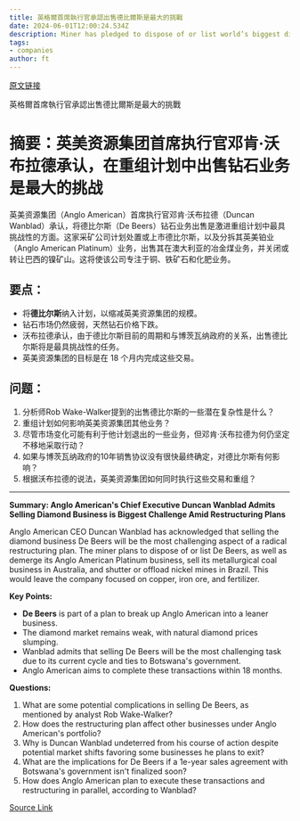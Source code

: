 ```yaml
---
title: 英格爾首席執行官承認出售德比爾斯是最大的挑戰
date: 2024-06-01T12:00:24.534Z
description: Miner has pledged to dispose of or list world’s biggest diamond business even as market remains weak
tags: 
- companies
author: ft
---
```


[原文链接](https://ft.com/content/33255578-f1d3-4294-a0c4-c5640a7ad42f)

英格爾首席執行官承認出售德比爾斯是最大的挑戰

# 摘要：英美资源集团首席执行官邓肯·沃布拉德承认，在重组计划中出售钻石业务是最大的挑战

英美资源集团（Anglo American）首席执行官邓肯·沃布拉德（Duncan Wanblad）承认，将德比尔斯（De Beers）钻石业务出售是激进重组计划中最具挑战性的方面。这家采矿公司计划处置或上市德比尔斯，以及分拆其英美铂业（Anglo American Platinum）业务，出售其在澳大利亚的冶金煤业务，并关闭或转让巴西的镍矿山。这将使该公司专注于铜、铁矿石和化肥业务。

## 要点：
- 将**德比尔斯**纳入计划，以缩减英美资源集团的规模。
- 钻石市场仍然疲弱，天然钻石价格下跌。
- 沃布拉德承认，由于德比尔斯目前的周期和与博茨瓦纳政府的关系，出售德比尔斯将是最具挑战性的任务。
- 英美资源集团的目标是在 18 个月内完成这些交易。

## 问题：

1. 分析师Rob Wake-Walker提到的出售德比尔斯的一些潜在复杂性是什么？
2. 重组计划如何影响英美资源集团其他业务？
3. 尽管市场变化可能有利于他计划退出的一些业务，但邓肯·沃布拉德为何仍坚定不移地采取行动？
4. 如果与博茨瓦纳政府的10年销售协议没有很快最终确定，对德比尔斯有何影响？
5. 根据沃布拉德的说法，英美资源集团如何同时执行这些交易和重组？

---

**Summary: Anglo American's Chief Executive Duncan Wanblad Admits Selling Diamond Business is Biggest Challenge Amid Restructuring Plans**

Anglo American CEO Duncan Wanblad has acknowledged that selling the diamond business De Beers will be the most challenging aspect of a radical restructuring plan. The miner plans to dispose of or list De Beers, as well as demerge its Anglo American Platinum business, sell its metallurgical coal business in Australia, and shutter or offload nickel mines in Brazil. This would leave the company focused on copper, iron ore, and fertilizer.

**Key Points:**
- **De Beers** is part of a plan to break up Anglo American into a leaner business.
- The diamond market remains weak, with natural diamond prices slumping.
- Wanblad admits that selling De Beers will be the most challenging task due to its current cycle and ties to Botswana's government.
- Anglo American aims to complete these transactions within 18 months.

**Questions:**

1. What are some potential complications in selling De Beers, as mentioned by analyst Rob Wake-Walker?
2. How does the restructuring plan affect other businesses under Anglo American's portfolio?
3. Why is Duncan Wanblad undeterred from his course of action despite potential market shifts favoring some businesses he plans to exit?
4. What are the implications for De Beers if a 1e-year sales agreement with Botswana's government isn't finalized soon?
5. How does Anglo American plan to execute these transactions and restructuring in parallel, according to Wanblad?

[Source Link](https://ft.com/content/33255578-f1d3-4294-a0c4-c5640a7ad42f)

